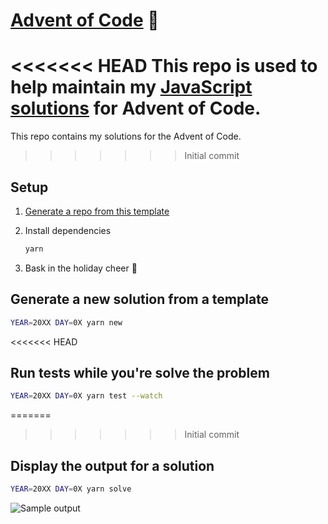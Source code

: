 # [Advent of Code](https://adventofcode.com/) 🎄

<<<<<<< HEAD
This repo is used to help maintain my [JavaScript solutions](https://github.com/amorriscode/advent-of-code-solutions) for Advent of Code.
=======
This repo contains my solutions for the Advent of Code.
>>>>>>> Initial commit

## Setup

1. [Generate a repo from this template](https://github.com/amorriscode/advent-of-code/generate)

2. Install dependencies

    ```bash
    yarn
    ```

3. Bask in the holiday cheer 🎅

## Generate a new solution from a template

```bash
YEAR=20XX DAY=0X yarn new
```

<<<<<<< HEAD
## Run tests while you're solve the problem

```bash
YEAR=20XX DAY=0X yarn test --watch
```

=======
>>>>>>> Initial commit
## Display the output for a solution

```bash
YEAR=20XX DAY=0X yarn solve
```

![Sample output](https://user-images.githubusercontent.com/16005567/100702881-566baa80-3357-11eb-9500-dfab877c824f.png)
